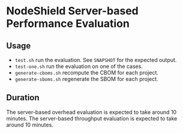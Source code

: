 # NodeShield Server-based Performance Evaluation

## Usage

- `test.sh` run the evaluation. See `SNAPSHOT` for the expected output.
- `test-one.sh` run the evaluation on one of the cases.
- `generate-cboms.sh` recompute the CBOM for each project.
- `generate-sboms.sh` regenerate the SBOM for each project.

## Duration

The server-based overhead evaluation is expected to take around 10 minutes. The
server-based throughput evaluation is expected to take around 10 minutes.
